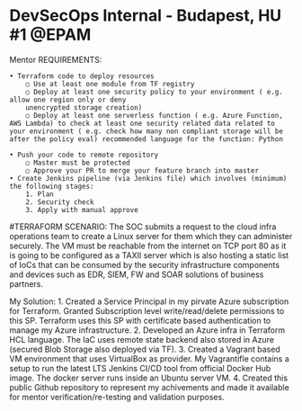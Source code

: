 # DevSecOps Internal - Budapest, HU #1 @EPAM
Mentor REQUIREMENTS:

	• Terraform code to deploy resources
		○ Use at least one module from TF registry
		○ Deploy at least one security policy to your environment ( e.g. allow one region only or deny
		unencrypted storage creation)
		○ Deploy at least one serverless function ( e.g. Azure Function, AWS Lambda) to check at least one security related data related to your environment ( e.g. check how many non compliant storage will be after the policy eval) recommended language for the function: Python
	
	• Push your code to remote repository
		○ Master must be protected
		○ Approve your PR to merge your feature branch into master
	• Create Jenkins pipeline (via Jenkins file) which involves (minimum) the following stages:
		1. Plan
		2. Security check
		3. Apply with manual approve


#TERRAFORM SCENARIO:
The SOC submits a request to the cloud infra operations team to create a Linux server for them which they can administer securely. The VM must be reachable from the internet on TCP port 80 as it is going to be configured as a TAXII server which is also hosting a static list of IoCs that can be consumed by the security infrastructure components and devices such as EDR, SIEM, FW and SOAR solutions of business partners.

My Solution:
	1. Created a Service Principal in my pirvate Azure subscription for Terraform. Granted Subscription level write/read/delete permissions to this SP. Terraform uses this SP with certificate based authentication to manage my Azure infrastructure.
	2. Developed an Azure infra in Terraform HCL language. The IaC uses remote state backend also stored in Azure (secured Blob Storage also deployed via TF).
	3. Created a Vagrant based VM environment that uses VirtualBox as provider. My Vagrantifle contains a setup to run the latest LTS Jenkins CI/CD tool from official Docker Hub image. The docker server runs inside an Ubuntu server VM.
	4. Created this public Github repository to represent my achivements and made it available for mentor verification/re-testing and validation purposes.